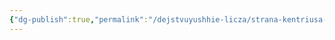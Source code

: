 ```yaml
---
{"dg-publish":true,"permalink":"/dejstvuyushhie-licza/strana-kentriusa-i-orda/kentrius/","dgPassFrontmatter":true}
---
```


